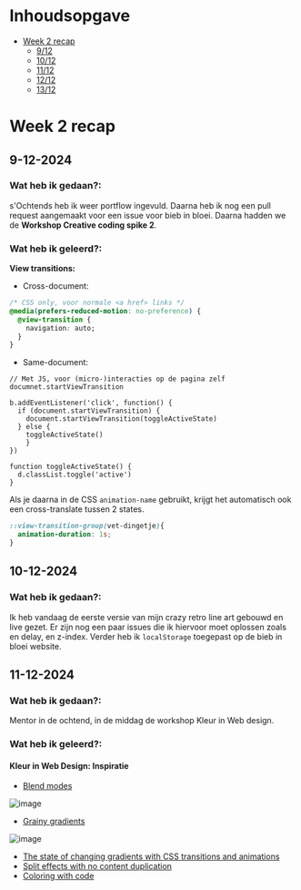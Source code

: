 # Inhoudsopgave

- [Week 2 recap](#week-2-recap)
  - [9/12](#9-12-2024)
  - [10/12](#10-12-2024)
  - [11/12](#11-12-2024)
  - [12/12](#12-12-2024)
  - [13/12](#13-12-2024)

# Week 2 recap

## 9-12-2024

### Wat heb ik gedaan?:

s'Ochtends heb ik weer portflow ingevuld. Daarna heb ik nog een pull request aangemaakt voor een issue voor bieb in bloei.
Daarna hadden we de **Workshop Creative coding spike 2**.

### Wat heb ik geleerd?:

**View transitions:**
- Cross-document:

```CSS
/* CSS only, voor normale <a href> links */
@media(prefers-reduced-motion: no-preference) {
  @view-transition {
    navigation: auto;
  }
}
```

- Same-document:
```JS
// Met JS, voor (micro-)interacties op de pagina zelf
documnet.startViewTransition
```
```JS
b.addEventListener('click', function() {
  if (document.startViewTransition) {
    document.startViewTransition(toggleActiveState)
  } else {
    toggleActiveState()
    }
})

function toggleActiveState() {
  d.classList.toggle('active')
}
```

Als je daarna in de CSS `animation-name` gebruikt, krijgt het automatisch ook een cross-translate tussen 2 states.

```CSS
::view-transition-group(vet-dingetje){
  animation-duration: 1s;
}
```

## 10-12-2024

### Wat heb ik gedaan?:

Ik heb vandaag de eerste versie van mijn crazy retro line art gebouwd en live gezet. Er zijn nog een paar issues die ik hiervoor moet oplossen zoals en delay, en z-index.
Verder heb ik `localStorage` toegepast op de bieb in bloei website.


## 11-12-2024

### Wat heb ik gedaan?:

Mentor in de ochtend, in de middag de workshop Kleur in Web design.

### Wat heb ik geleerd?:

#### Kleur in Web Design: Inspiratie
- [Blend modes](https://css-tricks.com/basics-css-blend-modes/)

![image](https://github.com/user-attachments/assets/d1f9c5c6-66d0-4fe3-94b2-35dd2c7ea58e)
- [Grainy gradients](https://css-tricks.com/grainy-gradients/)

![image](https://github.com/user-attachments/assets/d5b60de3-2145-4ce8-ad24-a8a0f272b37e)

- [The state of changing gradients with CSS transitions and animations](https://css-tricks.com/the-state-of-changing-gradients-with-css-transitions-and-animations/)
- [Split effects with no content duplication](https://frontendmasters.com/blog/split-effects-with-no-content-duplication/)
- [Coloring with code](https://tympanus.net/codrops/2021/12/07/coloring-with-code-a-programmatic-approach-to-design/)

